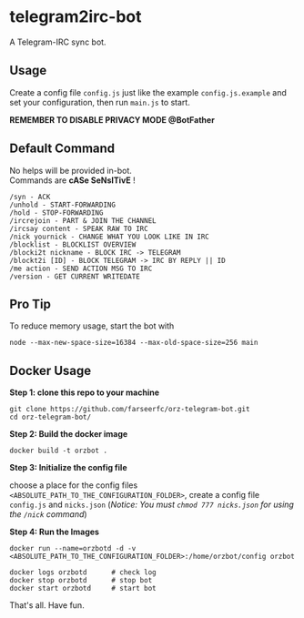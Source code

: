 # telegram2irc-bot

A Telegram-IRC sync bot.

## Usage

Create a config file `config.js` just like the example `config.js.example` and set your configuration, then run `main.js` to start.

**REMEMBER TO DISABLE PRIVACY MODE @BotFather**

## Default Command

No helps will be provided in-bot.  
Commands are **cASe SeNsITivE** !

```
/syn - ACK
/unhold - START-FORWARDING
/hold - STOP-FORWARDING
/ircrejoin - PART & JOIN THE CHANNEL
/ircsay content - SPEAK RAW TO IRC
/nick yournick - CHANGE WHAT YOU LOOK LIKE IN IRC
/blocklist - BLOCKLIST OVERVIEW
/blocki2t nickname - BLOCK IRC -> TELEGRAM
/blockt2i [ID] - BLOCK TELEGRAM -> IRC BY REPLY || ID
/me action - SEND ACTION MSG TO IRC
/version - GET CURRENT WRITEDATE
```

## Pro Tip

To reduce memory usage, start the bot with

```
node --max-new-space-size=16384 --max-old-space-size=256 main
```

## Docker Usage

**Step 1: clone this repo to your machine**

```
git clone https://github.com/farseerfc/orz-telegram-bot.git
cd orz-telegram-bot/
```

**Step 2: Build the docker image**

```
docker build -t orzbot .
```

**Step 3: Initialize the config file**

choose a place for the config files `<ABSOLUTE_PATH_TO_THE_CONFIGURATION_FOLDER>`, create a config file `config.js` and `nicks.json` (*Notice: You must `chmod 777 nicks.json` for using the `/nick` command*)

**Step 4: Run the Images**

```
docker run --name=orzbotd -d -v <ABSOLUTE_PATH_TO_THE_CONFIGURATION_FOLDER>:/home/orzbot/config orzbot
```

```
docker logs orzbotd      # check log
docker stop orzbotd      # stop bot
docker start orzbotd     # start bot
```

That's all. Have fun.

